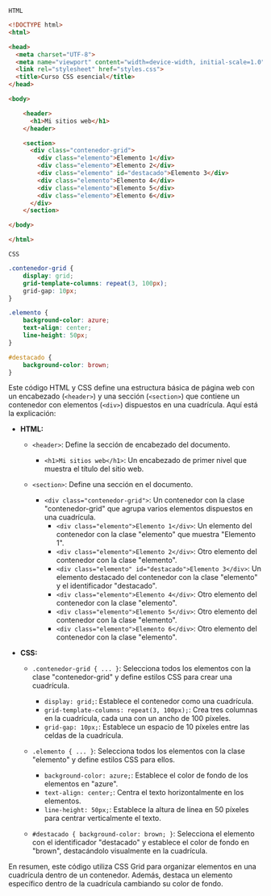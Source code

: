 `HTML`

```html
<!DOCTYPE html>
<html>

<head>
  <meta charset="UTF-8">
  <meta name="viewport" content="width=device-width, initial-scale=1.0">
  <link rel="stylesheet" href="styles.css">
  <title>Curso CSS esencial</title>
</head>

<body>

    <header>
      <h1>Mi sitios web</h1>
    </header>

    <section>
      <div class="contenedor-grid">
        <div class="elemento">Elemento 1</div>
        <div class="elemento">Elemento 2</div>
        <div class="elemento" id="destacado">Elemento 3</div>
        <div class="elemento">Elemento 4</div>
        <div class="elemento">Elemento 5</div>
        <div class="elemento">Elemento 6</div>
      </div>
    </section>

</body>

</html>
```
`CSS`

```css
.contenedor-grid {
    display: grid;
    grid-template-columns: repeat(3, 100px);
    grid-gap: 10px;
}

.elemento {
    background-color: azure;
    text-align: center;
    line-height: 50px;
}

#destacado {
    background-color: brown;
}
```

Este código HTML y CSS define una estructura básica de página web con un encabezado (`<header>`) y una sección (`<section>`) que contiene un contenedor con elementos (`<div>`) dispuestos en una cuadrícula. Aquí está la explicación:

- **HTML:**
  - `<header>`: Define la sección de encabezado del documento.
    - `<h1>Mi sitios web</h1>`: Un encabezado de primer nivel que muestra el título del sitio web.

  - `<section>`: Define una sección en el documento.
    - `<div class="contenedor-grid">`: Un contenedor con la clase "contenedor-grid" que agrupa varios elementos dispuestos en una cuadrícula.
      - `<div class="elemento">Elemento 1</div>`: Un elemento del contenedor con la clase "elemento" que muestra "Elemento 1".
      - `<div class="elemento">Elemento 2</div>`: Otro elemento del contenedor con la clase "elemento".
      - `<div class="elemento" id="destacado">Elemento 3</div>`: Un elemento destacado del contenedor con la clase "elemento" y el identificador "destacado".
      - `<div class="elemento">Elemento 4</div>`: Otro elemento del contenedor con la clase "elemento".
      - `<div class="elemento">Elemento 5</div>`: Otro elemento del contenedor con la clase "elemento".
      - `<div class="elemento">Elemento 6</div>`: Otro elemento del contenedor con la clase "elemento".

- **CSS:**
  - `.contenedor-grid { ... }`: Selecciona todos los elementos con la clase "contenedor-grid" y define estilos CSS para crear una cuadrícula.
    - `display: grid;`: Establece el contenedor como una cuadrícula.
    - `grid-template-columns: repeat(3, 100px);`: Crea tres columnas en la cuadrícula, cada una con un ancho de 100 píxeles.
    - `grid-gap: 10px;`: Establece un espacio de 10 píxeles entre las celdas de la cuadrícula.

  - `.elemento { ... }`: Selecciona todos los elementos con la clase "elemento" y define estilos CSS para ellos.
    - `background-color: azure;`: Establece el color de fondo de los elementos en "azure".
    - `text-align: center;`: Centra el texto horizontalmente en los elementos.
    - `line-height: 50px;`: Establece la altura de línea en 50 píxeles para centrar verticalmente el texto.

  - `#destacado { background-color: brown; }`: Selecciona el elemento con el identificador "destacado" y establece el color de fondo en "brown", destacándolo visualmente en la cuadrícula.

En resumen, este código utiliza CSS Grid para organizar elementos en una cuadrícula dentro de un contenedor. Además, destaca un elemento específico dentro de la cuadrícula cambiando su color de fondo.
